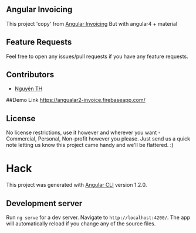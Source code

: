 ## Angular Invoicing

This project 'copy' from [Angular Invoicing](http://metaware.github.io/angular-invoicing)
But with angular4 + material

## Feature Requests

Feel free to open any issues/pull requests if you have any feature requests.

## Contributors

* [Nguyên TH](onelib.org)

##Demo Link
    https://angualar2-invoice.firebaseapp.com/


## License

No license restrictions, use it however and wherever you want - Commercial, Personal, Non-profit however you please. Just send us a quick note letting us know this project came handy and we'll be flattered. :)

# Hack
This project was generated with [Angular CLI](https://github.com/angular/angular-cli) version 1.2.0.

## Development server

Run `ng serve` for a dev server. Navigate to `http://localhost:4200/`. The app will automatically reload if you change any of the source files.

